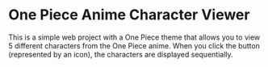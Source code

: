 # One Piece Anime Character Viewer

This is a simple web project with a One Piece theme that allows you to view 5 different characters from the One Piece anime. When you click the button (represented by an icon), the characters are displayed sequentially.
